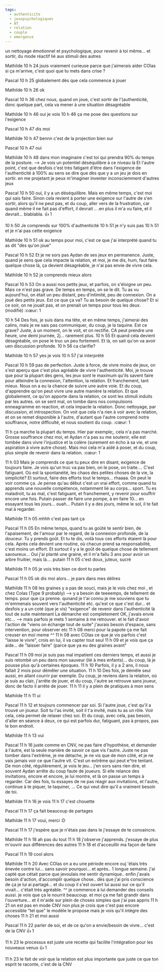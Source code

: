 ```yaml
---
tags:
  - authenticite
  - jeuxpsychologiques
  - AT
  - relation
  - couple
  - emergence
---
```

un nettoyage émotionnel et psychologique, pour revenir à toi même... et sortir, du mode réactif lié aux stimuli des autres


Mathilde
  10 h 24
jsuis vraiement curieuse parce que j'aimerais aider COlas si ça m'arrive, c'est quoi que tu mets dans crise ?

Pascal
  10 h 25
globalement dès que cela commence à jouer

Mathilde
  10 h 26
ok


Pascal
  10 h 36
chez nous, quand on joue, c'est sortir de l'(authenticité, donc quelque part, cela va mener à une situation désagréable


Mathilde
  10 h 46
oui je vois
10 h 46
ça me pose des questions sur l'exigence


Pascal
  10 h 47
dis moi


Mathilde
  10 h 47
bennn c'est de la projection bien sur


Pascal
  10 h 47
oui


Mathilde
  10 h 48
dans mon imaginaire c'est toi qui prendra 90% du temps de la posture. --> Je vois un potentiel déséquilibre à ce niveau là
Et l'autre point, c'est que desfois c'est très fatigant d'être dans l'exigence de l'authenticité à 100% au sens se dire que dès que y a un jeu je dois en sortir. en me projetant je peux m'imaginer inventer inconsciemment d'autres jeux


Pascal
  10 h 50
oui, il y a un déséquilibre. Mais en même temps, c'est moi qui sais faire.
Sinon cela revient à porter une exigence sur l'autre de s'en sortir, alors qu'il ne peut pas, et du coup, aller vers de la frustration, car quand même il ne fait pas d'effort, il devrait .. .en plus il m'a vu faire, et il devrait... blablabla.
:+1:
1

10 h 50
Je comprends sur 100% d'authenticité
10 h 51
je n'y suis pas
10 h 51
et je n'ai pas cette exigence


Mathilde
  10 h 51
ok au temps pour moi, c'est ce que j'ai interprété quand tu as dit "dès qu'on joue"


Pascal
  10 h 52
Et je ne sors pas Aydan de ses jeux en permanence. Juste, quand je sens que cela impacte la relation, et moi, je me dis, hum, faut faire quelque chose là, ça devient désagréable, je n'ai pas envie de vivre cela.


Mathilde
  10 h 52
je comprends mieux alors


Pascal
  10 h 53
On a aussi nos petits jeux, et parfois, on s'éloigne un peu. Mais ce n'est pas grave. De temps en temps, on se le dit. Tu as vu aujourd'hui, on était un peu distant, peu d'intimité, peu de connexion. On a joué des petits jeux. Est ce que ça va? Tu as besoin de quelque chose? Et si ce soir, on ne jouait pas, et on prenait un temps pour tous les deux. (modifié) 
:cœur:
1

10 h 54
Des fois, je suis dans ma tête, et en même temps, j'aimerai des calins, mais je ne sais pas communiquer, du coup, je la taquine. Est ce grave? Juste, à un moment, on le voit, et on rectifie. CA peut prendre une heure, une demi journée, 2j... rarement plus.
10 h 55
Et quand cela devient désagréable, on pose le truc un peu fortement. Et là, on sait qu'on va avoir uen discussion profonde.
10 h 56
ca clarifie?


Mathilde
  10 h 57
yes je vois
10 h 57
j'ai interprété


Pascal
  10 h 59
pas de perfection. Juste à force, de vivre moins de jeux, on s'est aperçu que c'est plus agréable de vivre l'authenticité.
Moi, je trouve que pour la plupart des gens, les jeux sont le maximum qu'ils savent faire pour atteindre la connexion, l'attention, la relation. Et franchement, tant mieux.
Nous on a eu la chance de suivre une autre voie. Et du coup, d'apprendre qu'on peut vivre une autre manière la relation.
Et que globalement, ce qu'on apporte dans la relation, ce sont les stimuli induits par les autres. on se sent mal, on tombe dans nos compulsions enneagramme en reaction, et cela impacte la relation. Donc nettoyage, par discussion, et introspection. On voit que cela n'a rien à voir avec la relation, et on se remet disponible à l'autre, d'autant que l'autre comprend notre souffrance, notre difficulté, et nous soutient du coup.
:cœur:
1

11 h
ça marche la plupart du temps. Hier par exemple;, cela n'a pas marché. Grosse souffrance chez moi, et Aydan n'a pas su me soutenir, elle est tombée dans vivre l'injustice et la colère (surement en écho à sa vie, et une aspiration à vivre autre chose). Mais moi cela m'a aidé à poser, et du coup, plus simple de revenir dans la relation.
:cœur:
1

11 h 03
Mais je comprends ce que tu peux dire en disant, exigence de toujours faire. Je vois qu'un truc va pas bien, on le pose, on traite.... C'est fatiguant.
Où est la spontanéité, les chaos des petites choses de la vie, la simplicité? Et surtout, faire des efforts tout le temps... rhaaaa.
On peut le voir comme ça.
Je pense qu'au début c'est un vrai effort, comme quand tu apprends une nouvelle compétence, notamment lié au corps... sport. Tu es maladroit, tu as mal, c'est fatiguant, et franchement, y revenir pour souffrir encore une fois. Putain passer de faire une pompe, à en faire 10... en essayant tous les jours... ouah... Putain il y a des jours, même le sol, il te fait mal à regarder.


Mathilde
  11 h 05
mhhh c'est pas tant ça


Pascal
  11 h 05
En même temps, quand tu as goûté te sentir bien, de l'apaisement, de l'amour par le regard, de la connexion profonde, de la douceur. Tu y prends goût. Et tu te dis, voilà tous ces efforts étaient là pour cela. Après cela devient une routine, où chacun prend sa responsabilité, c'est moins un effort.
Et surtout il y a le goût de quelque chose de tellement savoureux... Oui j'ai planté une graine, et il m'a fallu 3 ans pour avoir un arbre fruitier, mais là.... putain
11 h 05
c'est doux, juteux, sucré


Mathilde
  11 h 05
je vois très bien ce dont tu parles


Pascal
  11 h 05
ok dis moi alors... je pars dans mes délires


Mathilde
  11 h 08
les graines y a pas de souci, mais je le vois chez moi , et chez Colas (Type 9 probably) --> y a besoin de teeeemps, de tellement de temps. pour que ça prenne.
qunand je t'ai connu je me souviens que tu m'emmenais souvent vers l'authenticité etc. qu'est ce que c'est dur...
et desfois y a un coté (que je vis) "exigence" de revenir dans l'authenticité là tout de suite maintenant
La démarche est completement OK, j'avais envie etc... --> mais parfois je mets 1 semaine à me retrouver. et le fait d'avoir l'action de "viens on échange tout de suite" j'aurais besoin d'espace, sans intervention, pour observer etc
11 h 08
merci pour la papote ça me fait creuser en moi meme ^^
11 h 08
avec COlas ce que je vis parfois c'est "laisse le vivre", crois en lui, il va capter tout seul
11 h 09
et je vois que ça aide... de "laisser faire" (parce que ya eu des graines avant"


Pascal
  11 h 09
moi je suis pas mal impatient ces derniers temps, et aussi je suis retombé un peu dans mon sauveur (lié à mes enfants)... du coup, là je pousse plus qu'à certaines époques.
11 h 10
Parfois, il y a 2 ans, il nous fallait 2 mois pour démêler une situation.
11 h 10
Des fois, je démêle seul aussi, en allant courrir par exemple. Du coup, je reviens dans la relation, où je suis au clair, j'arrête de jouer, et du coup, l'autre se retrouve sans joueur, donc de facto il arrête de jouer.
11 h 11
il y a plein de pratiques à mon sens


Mathilde
  11 h 11
ui


Pascal
  11 h 12
et toujours commencer par soi. Si l'autre joue, c'est qu'il a trouvé un joueur. Soit tu l'as invité, soit il t'a invité, mais tu as un rôle. Voir cela, cela permet de relaxer chez soi. Et du coup, avec cela, pas besoin, d'aller en séance à deux, ce qui est parfois dur, fatiguant, pas à propos, pas le bon endroit.


Mathilde
  11 h 13
vui


Pascal
  11 h 16
juste comme en CNV, ne pas faire d'hypothèse, et demander à l'autre, est la seule manière de savoir ce que vis l'autre.
Juste ne pas tomber dans l'extrême, je me détache, je ne vis que de mon côté, et je ne vais jamais voir ce que l'autre vit. C'est un extrême qui peut e^tre tentant.
De mon côté, régulièrement, je vois le jeu... j'en sors sans rien dire, et souvent Aydan arrête du coup faute de joueurs. Si elle relance  des invitations, encore et encore, je lui montre, et là on passe un temps à regarder. Car des fois, tu essayes de ne pas réagir aux invitations, et l'autre, continue à te piquer, te taquiner, ... Ce qui veut dire qu'il a vraiment besoin de toi.


Mathilde
  11 h 16
je vois
11 h 17
c'est chouette


Pascal
  11 h 17
ça fait beaucoup de partages


Mathilde
  11 h 17
voui, merci :D


Pascal
  11 h 17
j'espère que je n'étais pas dans le j'essaye de te convaincre.


Mathilde
  11 h 18
ah pas du tout
11 h 18
j'observe j'apprends. j'essaye de plus m'ouvrir aux différences des autres
11 h 18
et d'acceuillir ma façon de faire


Pascal
  11 h 19
cool alors


Mathilde
  11 h 20
Avec COlas on a eu une période encore ouj 'étais très énevée contre lui... sans savoir pourquoi... et après.. 1 longue semaine. j'ai capté que cétait parce que jevoulais me sentir dynamique.. enfin j'avais besoin d'action, d'accomplir quelque chose.. dès que j'ai pris conscience de ça je lui ai partagé... et du coup il s'est ouvert lui aussi sur ce qu'il vivait... c'était très agréable. ^^ je commence à lui demander des conseils aussi. je vois que ça le nourrit beaucoup. et moi ça me fait grandir dans l'ouverture... et il m'aide sur plein de choses simples que j'ai pas appris
11 h 21
on est pas en mode CNV non plus je crois que c'est pas encore accessible "tel que" le modèle le propose mais je vois qu'il intègre des choses
11 h 21
et moi aussi


Pascal
  11 h 22
parler de soi, et de ce qu'on a envie/besoin de vivre... c'est de la CNV
:+1:
1

11 h 23
le processus est juste une recette qui facilite l'intégration pour les nouveaux venus
:+1:
1

11 h 23
le fait de voir que la relation est plus importante que juste ce que ton esprit te raconte, c'est de la CNV